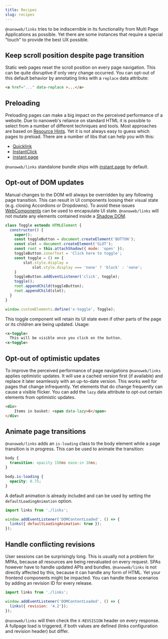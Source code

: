 ```yaml
---
title: Recipes
slug: recipes
---
```


`@nanoweb/links` tries to be indiscernible in its functionality from Multi Page Applications as possible. Yet there are some instances that require a special "touch" to provide the best UX possible.

## Keep scroll position despite page transition

Static web pages reset the scroll position on every page navigation. This can be quite disruptive if only very change occurred. You can opt-out of this default behavior by annotating links with a `replace` data attribute:
```html
<a href="..." data-replace >...</a>
```

## Preloading

Preloading pages can make a big impact on the perceived performance of a website. Due to nanoweb's reliance on standard HTML it is possible to select from a number of different techniques and tools. Most approaches are based on [Resource Hints](https://www.smashingmagazine.com/2019/04/optimization-performance-resource-hints/). Yet it is not always easy to guess which pages to preload. There are a number of libs that can help you with this:

- [Quicklink](https://getquick.link/)
- [InstantClick](http://instantclick.io/)
- [instant.page](https://instant.page/)

`@nanoweb/links` standalone bundle ships with [instant.page](https://instant.page/) by default.

## Opt-out of DOM updates

Manual changes to the DOM will always be overridden by any following page transition. This can result in UI components loosing their visual state (e.g. closing Accordions or Dropdowns). To avoid these issues [WebComponents](https://www.webcomponents.org/introduction) can be used to encapsulate UI state. `@nanoweb/links` will not mutate any elements contained inside a [Shadow DOM](https://developer.mozilla.org/en-US/docs/Web/Web_Components/Using_shadow_DOM).

```js
class Toggle extends HTMLElement {
  constructor() {
    super();
    const toggleButton = document.createElement('BUTTON');
    const slot = document.createElement('SLOT');
    const root = this.attachShadow({ mode: 'open' });
    toggleButton.innerText = 'Click here to toggle';
    const toggle = () => {
        slot.style.display =
            slot.style.display === 'none' ? 'block' : 'none';
    }
    toggleButton.addEventListener('click', toggle);
    toggle();
    root.appendChild(toggleButton);
    root.appendChild(slot);
  }
}

window.customElements.define('x-toggle', Toggle);
```
This toggle component will retain its UI state even if other parts of the page or its children are being updated. Usage:
```html
<x-toggle>
  This will be visible once you click on the button.
<x-toggle>
```

## Opt-out of optimistic updates

To improve the perceived performance of page navigations `@nanoweb/links` applies optimistic updates. It will use a cached version first (if available) and replace it later seamlessly with an up-to-date version. This works well for pages that change infrequently. Yet elements that do change frequently can cause a visible flicker. You can add the `lazy` data attribute to opt-out certain elements from optimistic updates.

```html
<div>
    Items in basket: <span data-lazy>6</span>
</div>
```

## Animate page transitions

`@nanoweb/links` adds an `is-loading` class to the body element while a page transition is in progress. This can be used to animate the transition:
```css
body {
  transition: opacity 150ms ease-in 16ms;
}

body.is-loading {
  opacity: 0.75;
}
```
A default animation is already included and can be used by setting the `defaultLoadingAnimation` option.

```js
import links from './links';

window.addEventListener('DOMContentLoaded', () => {
  links({ defaultLoadingAnimation: true });
});
```

## Handle conflicting revisions

User sessions can be surprisingly long. This is usually not a problem for MPAs, because all resources are being reevaluated on every request. SPAs however have to handle updated APIs and bundles. `@nanoweb/links` is not directly affected by this, because it can handle any form of HTML. Yet your frontend components might be impacted. You can handle these scenarios by adding an revision ID for every release.

```js
import links from './links';

window.addEventListener('DOMContentLoaded', () => {
  links({ revision: '4.2'});
});
```

`@nanoweb/links` will then check the `X-REVSISION` header on every response. A fullpage load is triggered, if both values are defined (links configuration and revision header) but differ.

